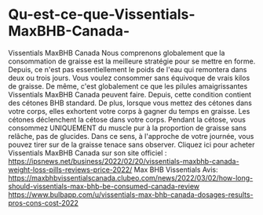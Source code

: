 # Qu-est-ce-que-Vissentials-MaxBHB-Canada-
Vissentials MaxBHB Canada Nous comprenons globalement que la consommation de graisse est la meilleure stratégie pour se mettre en forme. Depuis, ce n'est pas essentiellement le poids de l'eau qui remontera dans deux ou trois jours. Vous voulez consommer sans équivoque de vrais kilos de graisse. De même, c'est globalement ce que les pilules amaigrissantes Vissentials MaxBHB Canada peuvent faire. Depuis, cette condition contient des cétones BHB standard. De plus, lorsque vous mettez des cétones dans votre corps, elles exhortent votre corps à gagner du temps en graisse. Les cétones déclenchent la cétose dans votre corps. Pendant la cétose, vous consommez UNIQUEMENT du muscle pur à la proportion de graisse sans relâche, pas de glucides. Dans ce sens, à l'approche de votre journée, vous pouvez tirer sur de la graisse tenace sans observer. Cliquez ici pour acheter Vissentials MaxBHB Canada sur son site officiel : https://ipsnews.net/business/2022/02/20/vissentials-maxbhb-canada-weight-loss-pills-reviews-price-2022/  Max BHB Vissentials Avis: https://maxbhbvissentialscanada.clubeo.com/news/2022/03/02/how-long-should-vissentials-max-bhb-be-consumed-canada-review  https://www.bulbapp.com/u/vissentials-max-bhb-canada-dosages-results-pros-cons-cost-2022
